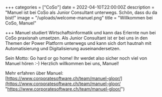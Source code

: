 +++
categories = ["CoSo"]
date = 2022-04-10T22:00:00Z
description = "Manuel ist bei CoSo als Junior Consultant unterwegs. Schön, dass du da bist!"
image = "/uploads/welcome-manuel.png"
title = "Willkommen bei CoSo, Manuel"

+++
Manuel studiert Wirtschaftsinformatik und kann das Erlernte nun bei CoSo praxisnah umsetzen. Als Junior Consultant ist er bei uns in den Themen der Power Platform unterwegs und kann sich dort hautnah mit Automatisierung und Digitalisierung auseinandersetzen.

Sein Motto: Go hard or go home! Ihr werdet also sicher noch viel von Manuel hören :-) Herzlich willkommen bei uns, Manuel!

Mehr erfahren über Manuel: [https://www.corporatesoftware.ch/team/manuel-gloor/](https://www.corporatesoftware.ch/team/manuel-gloor/ "https://www.corporatesoftware.ch/team/manuel-gloor/")